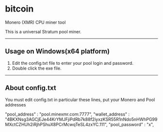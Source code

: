 # bitcoin
Monero (XMR) CPU miner tool

This is a universal Stratum pool miner. 

------------------------------
Usage on Windows(x64 platform)
------------------------------
1. Edit the config.txt file to enter your pool login and password.
2. Double click the exe file.

------------------------------
About config.txt
------------------------------
You must edit config.txt in particular these lines, put your Monero and Pool addresses

"pool_address" : "pool.minexmr.com:7777",
"wallet_address" : "4BKXNsg3AGCjEJe44KrYMJFjiPdRb7k88f2iyxzKSR55R1nNdo5nHWhPG99MXctCZHUh2iRjhPShuX8PCrMcwqTeSL4zxYC.111",
"pool_password" : "x",
